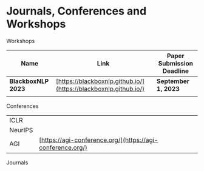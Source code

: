 # Journals, Conferences and Workshops

Workshops

| Name | Link | Paper Submission Deadline |
| --- | --- | --- |
| **BlackboxNLP 2023** | [https://blackboxnlp.github.io/](https://blackboxnlp.github.io/) | **September 1, 2023** |
|  |  |  |

Conferences

|  |  |
| --- | --- |
| ICLR |  |
| NeurIPS |  |
| AGI | [https://agi-conference.org/](https://agi-conference.org/) |

Journals